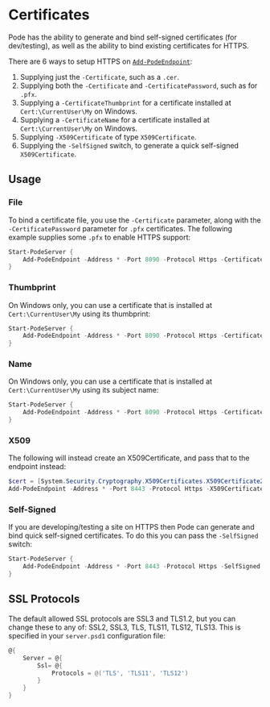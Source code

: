 # Certificates

Pode has the ability to generate and bind self-signed certificates (for dev/testing), as well as the ability to bind existing certificates for HTTPS.

There are 6 ways to setup HTTPS on [`Add-PodeEndpoint`](../../Functions/Core/Add-PodeEndpoint):

1. Supplying just the `-Certificate`, such as a `.cer`.
2. Supplying both the `-Certificate` and `-CertificatePassword`, such as for `.pfx`.
3. Supplying a `-CertificateThumbprint` for a certificate installed at `Cert:\CurrentUser\My` on Windows.
4. Supplying a `-CertificateName` for a certificate installed at `Cert:\CurrentUser\My` on Windows.
5. Supplying `-X509Certificate` of type `X509Certificate`.
6. Supplying the `-SelfSigned` switch, to generate a quick self-signed `X509Certificate`.

## Usage

### File

To bind a certificate file, you use the `-Certificate` parameter, along with the `-CertificatePassword` parameter for `.pfx` certificates. The following example supplies some `.pfx` to enable HTTPS support:

```powershell
Start-PodeServer {
    Add-PodeEndpoint -Address * -Port 8090 -Protocol Https -Certificate './cert.pfx' -CertificatePassword 'Hunter2'
}
```

### Thumbprint

On Windows only, you can use a certificate that is installed at `Cert:\CurrentUser\My` using its thumbprint:

```powershell
Start-PodeServer {
    Add-PodeEndpoint -Address * -Port 8090 -Protocol Https -CertificateThumbprint '2A623A8DC46ED42A13B27DD045BFC91FDDAEB957'
}
```

### Name

On Windows only, you can use a certificate that is installed at `Cert:\CurrentUser\My` using its subject name:

```powershell
Start-PodeServer {
    Add-PodeEndpoint -Address * -Port 8090 -Protocol Https -CertificateName '*.example.com'
}
```

### X509

The following will instead create an X509Certificate, and pass that to the endpoint instead:

```powershell
$cert = [System.Security.Cryptography.X509Certificates.X509Certificate2]::new('./certs/example.cer')
Add-PodeEndpoint -Address * -Port 8443 -Protocol Https -X509Certificate $cert
```

### Self-Signed

If you are developing/testing a site on HTTPS then Pode can generate and bind quick self-signed certificates. To do this you can pass the `-SelfSigned` switch:

```powershell
Start-PodeServer {
    Add-PodeEndpoint -Address * -Port 8443 -Protocol Https -SelfSigned
}
```

## SSL Protocols

The default allowed SSL protocols are SSL3 and TLS1.2, but you can change these to any of: SSL2, SSL3, TLS, TLS11, TLS12, TLS13. This is specified in your `server.psd1` configuration file:

```powershell
@{
    Server = @{
        Ssl= @{
            Protocols = @('TLS', 'TLS11', 'TLS12')
        }
    }
}
```
